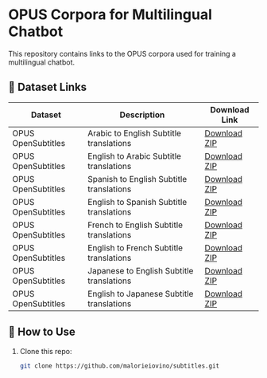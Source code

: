 # OPUS Corpora for Multilingual Chatbot

This repository contains links to the OPUS corpora used for training a multilingual chatbot.

## 📂 Dataset Links

| Dataset | Description | Download Link |
|---------|------------|---------------|
| OPUS OpenSubtitles | Arabic to English Subtitle translations | [Download ZIP](https://object.pouta.csc.fi/OPUS-OpenSubtitles/v2018/moses/ar-en.txt.zip) |
| OPUS OpenSubtitles | English to Arabic Subtitle translations | [Download ZIP](https://object.pouta.csc.fi/OPUS-OpenSubtitles/v2018/moses/ar-en.txt.zip) |
| OPUS OpenSubtitles | Spanish to English Subtitle translations | [Download ZIP](https://object.pouta.csc.fi/OPUS-OpenSubtitles/v2018/moses/en-es.txt.zip) |
| OPUS OpenSubtitles | English to Spanish Subtitle translations | [Download ZIP](https://object.pouta.csc.fi/OPUS-OpenSubtitles/v2018/moses/en-es.txt.zip) |
| OPUS OpenSubtitles | French to English Subtitle translations | [Download ZIP](https://object.pouta.csc.fi/OPUS-OpenSubtitles/v2018/moses/en-fr.txt.zip) |
| OPUS OpenSubtitles | English to French Subtitle translations | [Download ZIP](https://object.pouta.csc.fi/OPUS-OpenSubtitles/v2018/moses/en-fr.txt.zip) |
| OPUS OpenSubtitles | Japanese to English Subtitle translations | [Download ZIP](https://object.pouta.csc.fi/OPUS-OpenSubtitles/v2018/moses/en-ja.txt.zip) |
| OPUS OpenSubtitles | English to Japanese Subtitle translations | [Download ZIP](https://object.pouta.csc.fi/OPUS-OpenSubtitles/v2018/moses/en-ja.txt.zip) |


## 📜 How to Use
1. Clone this repo:
   ```bash
   git clone https://github.com/malorieiovino/subtitles.git

